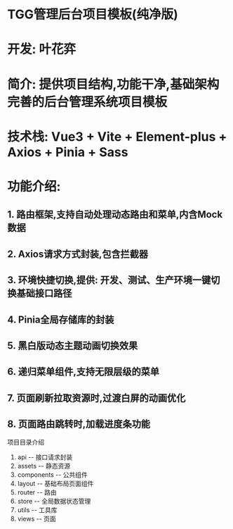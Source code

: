 # TGG管理后台项目模板(纯净版)
# 开发: 叶花弈
# 简介: 提供项目结构,功能干净,基础架构完善的后台管理系统项目模板
# 技术栈: Vue3 + Vite + Element-plus + Axios + Pinia + Sass
# 功能介绍:
## 1. 路由框架,支持自动处理动态路由和菜单,内含Mock数据
## 2. Axios请求方式封装,包含拦截器
## 3. 环境快捷切换,提供: 开发、测试、生产环境一键切换基础接口路径
## 4. Pinia全局存储库的封装
## 5. 黑白版动态主题动画切换效果
## 6. 递归菜单组件,支持无限层级的菜单
## 7. 页面刷新拉取资源时,过渡白屏的动画优化
## 8. 页面路由跳转时,加载进度条功能

项目目录介绍

1. api -- 接口请求封装
2. assets -- 静态资源
3. components -- 公共组件
4. layout -- 基础布局页面组件
5. router -- 路由
6. store -- 全局数据状态管理
7. utils -- 工具库
8. views -- 页面